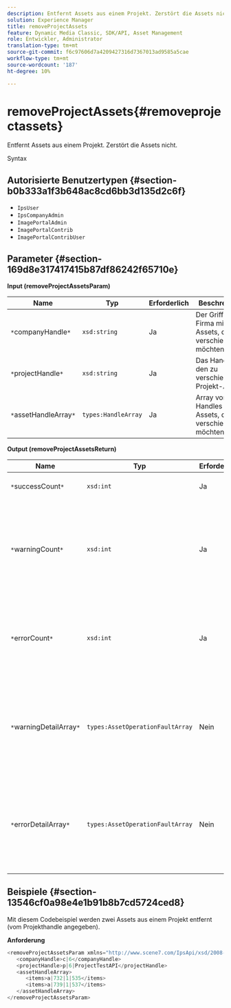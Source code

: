 ```yaml
---
description: Entfernt Assets aus einem Projekt. Zerstört die Assets nicht.
solution: Experience Manager
title: removeProjectAssets
feature: Dynamic Media Classic, SDK/API, Asset Management
role: Entwickler, Administrator
translation-type: tm+mt
source-git-commit: f6c97606d7a4209427316d7367013ad9585a5cae
workflow-type: tm+mt
source-wordcount: '187'
ht-degree: 10%

---
```



# removeProjectAssets{#removeprojectassets}

Entfernt Assets aus einem Projekt. Zerstört die Assets nicht.

Syntax

## Autorisierte Benutzertypen {#section-b0b333a1f3b648ac8cd6bb3d135d2c6f}

* `IpsUser`
* `IpsCompanyAdmin`
* `ImagePortalAdmin`
* `ImagePortalContrib`
* `ImagePortalContribUser`

## Parameter {#section-169d8e317417415b87df86242f65710e}

**Input (removeProjectAssetsParam)**

| Name | Typ | Erforderlich | Beschreibung |
|---|---|---|---|
| `*`companyHandle`*` | `xsd:string` | Ja | Der Griff zur Firma mit den Assets, die Sie verschieben möchten. |
| `*`projectHandle`*` | `xsd:string` | Ja | Das Handle zu den zu verschiebenden Projekt-Assets. |
| `*`assetHandleArray`*` | `types:HandleArray` | Ja | Array von Handles zu den Assets, die Sie verschieben möchten. |

**Output (removeProjectAssetsReturn)**

| Name | Typ | Erforderlich | Beschreibung |
|---|---|---|---|
| `*`successCount`*` | `xsd:int` | Ja | Asset-Anzahl erfolgreich entfernt. |
| `*`warningCount`*` | `xsd:int` | Ja | Die Anzahl der Warnungen, die beim Versuch des Vorgangs generiert wurden, Assets aus dem Projekt zu entfernen. |
| `*`errorCount`*` | `xsd:int` | Ja | Die Anzahl der Fehler, die beim Versuch des Vorgangs generiert wurden, Assets aus dem Projekt zu entfernen. |
| `*`warningDetailArray`*` | `types:AssetOperationFaultArray` | Nein | Das Array mit Details zu den Assets, die Warnungen generiert haben, wenn der Vorgang versuchte, sie aus dem Projekt zu entfernen. |
| `*`errorDetailArray`*` | `types:AssetOperationFaultArray` | Nein | Das Array mit Details zu den Assets, die Fehler generiert haben, wenn der Vorgang versuchte, sie aus dem Projekt zu entfernen. |

## Beispiele {#section-13546cf0a98e4e1b91b8b7cd5724ced8}

Mit diesem Codebeispiel werden zwei Assets aus einem Projekt entfernt (vom Projekthandle angegeben).

**Anforderung**

```java
<removeProjectAssetsParam xmlns="http://www.scene7.com/IpsApi/xsd/2008-01-15">
   <companyHandle>c|6</companyHandle>
   <projectHandle>p|6|ProjectTestAPI</projectHandle>
   <assetHandleArray>
      <items>a|732|1|535</items>
      <items>a|739|1|537</items>
   </assetHandleArray>
</removeProjectAssetsParam>
```

